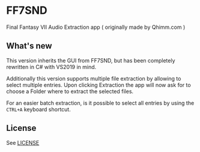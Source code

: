 # FF7SND
Final Fantasy VII Audio Extraction app ( originally made by Qhimm.com )

## What's new
This version inherits the GUI from FF7SND, but has been completely rewritten in C# with VS2019 in mind.

Additionally this version supports multiple file extraction by allowing to select multiple entries.
Upon clicking Extraction the app will now ask for to choose a Folder where to extract the selected files.

For an easier batch extraction, is it possible to select all entries by using the `CTRL+A` keyboard shortcut.

## License
See [LICENSE](LICENSE)
